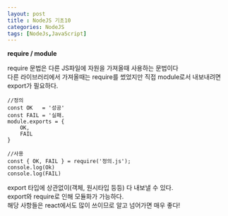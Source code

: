 ```yaml
---
layout: post
title : NodeJS 기초10
categories: NodeJS
tags: [NodeJs,JavaScript]
---
```


**require / module**

require 문법은 다른 JS파일에 자원을 가져올때 사용하는 문법이다  
다른 라이브러리에서 가져올때는 require를 썼었지만 직접 module로서 내보내려면 
export가 필요하다.

    //정의 
    const OK   = '성공'
    const FAIL = '실패.
    module.exports = {
        OK,
        FAIL
    }

    //사용
    const { OK, FAIL } = require('정의.js');
    console.log(Ok)
    console.log(FAIL)


export 타입에 상관없이(객체, 원시타입 등등) 다 내보낼 수 있다.   
export와 require로 인해 모듈화가 가능하다.   
해당 사항들은 react에서도 많이 쓰이므로 알고 넘어가면 매우 좋다!
